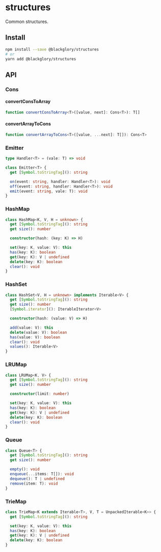 # structures

Common structures.

## Install

```sh
npm install --save @blackglory/structures
# or
yarn add @blackglory/structures
```

## API

### Cons

#### convertConsToArray

```ts
function convertConsToArray<T>([value, next]: Cons<T>): T[]
```

#### convertArrayToCons

```ts
function convertArrayToCons<T>([value, ...next]: T[]): Cons<T>
```

### Emitter

```ts
type Handler<T> = (vale: T) => void

class Emitter<T> {
  get [Symbol.toStringTag](): string

  on(event: string, handler: Handler<T>): void
  off(event: string, handler: Handler<T>): void
  emit(event: string, vale: T): void
}
```

### HashMap

```ts
class HashMap<K, V, H = unknown> {
  get [Symbol.toStringTag](): string
  get size(): number

  constructor(hash: (key: K) => H)

  set(key: K, value: V): this
  has(key: K): boolean
  get(key: K): V | undefined
  delete(key: K): boolean
  clear(): void
}
```

### HashSet

```ts
class HashSet<V, H = unknown> implements Iterable<V> {
  get [Symbol.toStringTag](): string
  get size(): number
  [Symbol.iterator](): IterableIterator<V>

  constructor(hash: (value: V) => H)

  add(value: V): this
  delete(value: V): boolean
  has(value: V): boolean
  clear(): void
  values(): Iterable<V>
}
```

### LRUMap

```ts
class LRUMap<K, V> {
  get [Symbol.toStringTag](): string
  get size(): number

  constructor(limit: number)

  set(key: K, value: V): this
  has(key: K): boolean
  get(key: K): V | undefined
  delete(key: K): boolean
  clear(): void
}
```

### Queue

```ts
class Queue<T> {
  get [Symbol.toStringTag](): string
  get size(): number

  empty(): void
  enqueue(...items: T[]): void
  dequeue(): T | undefined
  remove(item: T): void
}
```

### TrieMap

```ts
class TrieMap<K extends Iterable<T>, V, T = UnpackedIterable<K>> {
  get [Symbol.toStringTag](): string

  set(key: K, value: V): this
  has(key: K): boolean
  get(key: K): V | undefined
  delete(key: K): boolean
}
```
